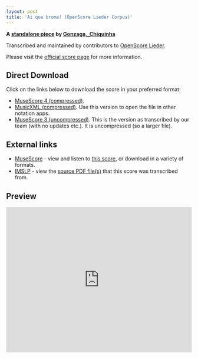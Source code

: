 ```yaml
---
layout: post
title: 'Ai que broma! (OpenScore Lieder Corpus)'
---
```


__A [standalone piece](https://fourscoreandmore.org/OpenScore/Gonzaga%2C_Chiquinha/_/) by [Gonzaga,_Chiquinha](https://fourscoreandmore.org/OpenScore/Gonzaga%2C_Chiquinha)__

Transcribed and maintained by contributors to [OpenScore Lieder].

Please visit the [official score page] for more information.

[official score page]: https://musescore.com/openscore-lieder-corpus/scores/6609555
[OpenScore Lieder]: https://musescore.com/openscore-lieder-corpus

## Direct Download

Click on the links below to download the score in your preferred format:
- [MuseScore 4 (compressed)](https://fourscoreandmore.org/OpenScore/Gonzaga%2C_Chiquinha/_/Ai_que_broma%21.mscz).
- [MusicXML (compressed)](https://fourscoreandmore.org/OpenScore/Gonzaga%2C_Chiquinha/_/Ai_que_broma%21.mxl). Use this version to open the file in other notation apps.
- [MuseScore 3 (uncompressed)](https://raw.githubusercontent.com/OpenScore/Lieder/refs/heads/main/scores/Gonzaga%2C_Chiquinha/_/Ai_que_broma%21/lc6609555.mscx). This is the version as transcribed by our team (with no updates etc.). It is uncompressed (so a larger file).

## External links

- [MuseScore] - view and listen to [this score][MuseScore], or download in a variety of formats.
- [IMSLP] - view the [source PDF file(s)][IMSLP] that this score was transcribed from.

[MuseScore]: https://musescore.com/score/6609555
[IMSLP]: https://imslp.org/wiki/Special:ReverseLookup/605868

## Preview

<iframe width="100%" height="394" src="https://musescore.com/openscore-lieder-corpus/scores/6609555/embed" frameborder="0" allowfullscreen allow="autoplay; fullscreen"></iframe>
